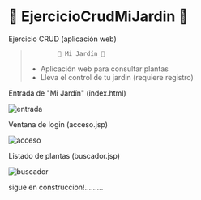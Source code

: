 # 🎍 EjercicioCrudMiJardin 🎍
Ejercicio CRUD (aplicación web)

>             🌈_Mi Jardín_🌼
>
> - Aplicación web para consultar plantas
> - Lleva el control de tu jardin (requiere registro)
> 

Entrada de "Mi Jardín" (index.html)

![entrada](https://user-images.githubusercontent.com/74043250/153307410-cde25b87-c766-4d3c-a417-a576310168bf.png)

Ventana de login (acceso.jsp)

![acceso](https://user-images.githubusercontent.com/74043250/153307441-8a45e03c-d121-4725-96f5-cac96e0c36a2.png)

Listado de plantas (buscador.jsp)

![buscador](https://user-images.githubusercontent.com/74043250/153307554-722fb0e7-eb0f-4259-89e0-a905f7ea8523.png)


sigue en construccion!.........
